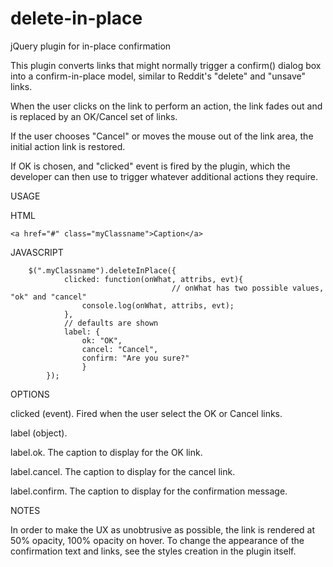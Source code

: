 # delete-in-place
jQuery plugin for in-place confirmation

This plugin converts <a> links that might normally trigger a confirm() dialog box into a confirm-in-place model, similar to Reddit's "delete" and "unsave" links. 

When the user clicks on the link to perform an action, the link fades out and is replaced by an OK/Cancel set of links. 

If the user chooses "Cancel" or moves the mouse out of the link area, the initial action link is restored. 

If OK is chosen, and "clicked" event is fired by the plugin, which the developer can then use to trigger whatever additional actions they require.

USAGE

HTML

    <a href="#" class="myClassname">Caption</a>

JAVASCRIPT

		$(".myClassname").deleteInPlace({
				clicked: function(onWhat, attribs, evt){
                                        // onWhat has two possible values, "ok" and "cancel"
					console.log(onWhat, attribs, evt);
				},
				// defaults are shown
				label: {
				    ok: "OK",
				    cancel: "Cancel",
				    confirm: "Are you sure?"
			        }
			});

OPTIONS

clicked (event). Fired when the user select the OK or Cancel links.

label (object).

label.ok. The caption to display for the OK link.

label.cancel. The caption to display for the cancel link.

label.confirm. The caption to display for the confirmation message.

NOTES

In order to make the UX as unobtrusive as possible, the link is rendered at 50% opacity, 100% opacity on hover. To change the appearance of the confirmation text and links, see the styles creation in the plugin itself.
